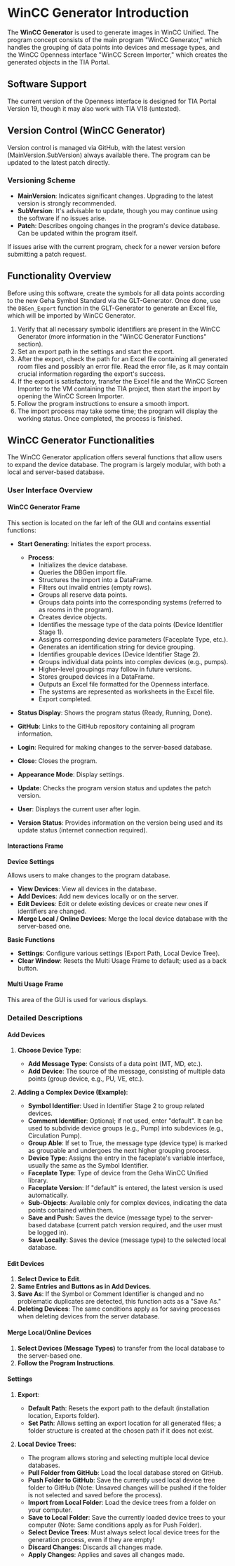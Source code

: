 # WinCC Generator Introduction

The **WinCC Generator** is used to generate images in WinCC Unified. The program concept consists of the main program "WinCC Generator," which handles the grouping of data points into devices and message types, and the WinCC Openness interface "WinCC Screen Importer," which creates the generated objects in the TIA Portal.

## Software Support

The current version of the Openness interface is designed for TIA Portal Version 19, though it may also work with TIA V18 (untested).

## Version Control (WinCC Generator)

Version control is managed via GitHub, with the latest version (MainVersion.SubVersion) always available there. The program can be updated to the latest patch directly.

### Versioning Scheme

- **MainVersion**: Indicates significant changes. Upgrading to the latest version is strongly recommended.
- **SubVersion**: It's advisable to update, though you may continue using the software if no issues arise.
- **Patch**: Describes ongoing changes in the program's device database. Can be updated within the program itself.

If issues arise with the current program, check for a newer version before submitting a patch request.

## Functionality Overview

Before using this software, create the symbols for all data points according to the new Geha Symbol Standard via the GLT-Generator. Once done, use the `DBGen_Export` function in the GLT-Generator to generate an Excel file, which will be imported by WinCC Generator.

1. Verify that all necessary symbolic identifiers are present in the WinCC Generator (more information in the "WinCC Generator Functions" section).
2. Set an export path in the settings and start the export.
3. After the export, check the path for an Excel file containing all generated room files and possibly an error file. Read the error file, as it may contain crucial information regarding the export's success.
4. If the export is satisfactory, transfer the Excel file and the WinCC Screen Importer to the VM containing the TIA project, then start the import by opening the WinCC Screen Importer.
5. Follow the program instructions to ensure a smooth import.
6. The import process may take some time; the program will display the working status. Once completed, the process is finished.

## WinCC Generator Functionalities

The WinCC Generator application offers several functions that allow users to expand the device database. The program is largely modular, with both a local and server-based database.

### User Interface Overview

#### WinCC Generator Frame

This section is located on the far left of the GUI and contains essential functions:

- **Start Generating**: Initiates the export process.
  - **Process**: 
    - Initializes the device database.
    - Queries the DBGen import file.
    - Structures the import into a DataFrame.
    - Filters out invalid entries (empty rows).
    - Groups all reserve data points.
    - Groups data points into the corresponding systems (referred to as rooms in the program).
    - Creates device objects.
    - Identifies the message type of the data points (Device Identifier Stage 1).
    - Assigns corresponding device parameters (Faceplate Type, etc.).
    - Generates an identification string for device grouping.
    - Identifies groupable devices (Device Identifier Stage 2).
    - Groups individual data points into complex devices (e.g., pumps).
    - Higher-level groupings may follow in future versions.
    - Stores grouped devices in a DataFrame.
    - Outputs an Excel file formatted for the Openness interface.
    - The systems are represented as worksheets in the Excel file.
    - Export completed.
    
- **Status Display**: Shows the program status (Ready, Running, Done).
- **GitHub**: Links to the GitHub repository containing all program information.
- **Login**: Required for making changes to the server-based database.
- **Close**: Closes the program.
- **Appearance Mode**: Display settings.
- **Update**: Checks the program version status and updates the patch version.
- **User**: Displays the current user after login.
- **Version Status**: Provides information on the version being used and its update status (internet connection required).

#### Interactions Frame

**Device Settings**

Allows users to make changes to the program database.

- **View Devices**: View all devices in the database.
- **Add Devices**: Add new devices locally or on the server.
- **Edit Devices**: Edit or delete existing devices or create new ones if identifiers are changed.
- **Merge Local / Online Devices**: Merge the local device database with the server-based one.

**Basic Functions**

- **Settings**: Configure various settings (Export Path, Local Device Tree).
- **Clear Window**: Resets the Multi Usage Frame to default; used as a back button.

#### Multi Usage Frame

This area of the GUI is used for various displays.

### Detailed Descriptions

#### Add Devices

1. **Choose Device Type**:
    - **Add Message Type**: Consists of a data point (MT, MD, etc.).
    - **Add Device**: The source of the message, consisting of multiple data points (group device, e.g., PU, VE, etc.).

2. **Adding a Complex Device (Example)**:
    - **Symbol Identifier**: Used in Identifier Stage 2 to group related devices.
    - **Comment Identifier**: Optional; if not used, enter "default". It can be used to subdivide device groups (e.g., Pump) into subdevices (e.g., Circulation Pump).
    - **Group Able**: If set to True, the message type (device type) is marked as groupable and undergoes the next higher grouping process.
    - **Device Type**: Assigns the entry in the faceplate's variable interface, usually the same as the Symbol Identifier. 
    - **Faceplate Type**: Type of device from the Geha WinCC Unified library.
    - **Faceplate Version**: If "default" is entered, the latest version is used automatically.
    - **Sub-Objects**: Available only for complex devices, indicating the data points contained within them.
    - **Save and Push**: Saves the device (message type) to the server-based database (current patch version required, and the user must be logged in).
    - **Save Locally**: Saves the device (message type) to the selected local database.

#### Edit Devices

1. **Select Device to Edit**.
2. **Same Entries and Buttons as in Add Devices**.
3. **Save As**: If the Symbol or Comment Identifier is changed and no problematic duplicates are detected, this function acts as a "Save As."
4. **Deleting Devices**: The same conditions apply as for saving processes when deleting devices from the server database.

#### Merge Local/Online Devices

1. **Select Devices (Message Types)** to transfer from the local database to the server-based one.
2. **Follow the Program Instructions**.

#### Settings

1. **Export**:
    - **Default Path**: Resets the export path to the default (installation location, Exports folder).
    - **Set Path**: Allows setting an export location for all generated files; a folder structure is created at the chosen path if it does not exist.
  
2. **Local Device Trees**:
    - The program allows storing and selecting multiple local device databases.
    - **Pull Folder from GitHub**: Load the local database stored on GitHub.
    - **Push Folder to GitHub**: Save the currently used local device tree folder to GitHub (Note: Unsaved changes will be pushed if the folder is not selected and saved before the process).
    - **Import from Local Folder**: Load the device trees from a folder on your computer.
    - **Save to Local Folder**: Save the currently loaded device trees to your computer (Note: Same conditions apply as for Push Folder).
    - **Select Device Trees**: Must always select local device trees for the generation process, even if they are empty!
    - **Discard Changes**: Discards all changes made.
    - **Apply Changes**: Applies and saves all changes made.

